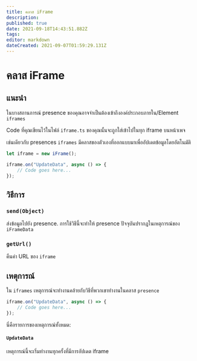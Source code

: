 ```yaml
---
title: คลาส iFrame
description: 
published: true
date: 2021-09-18T14:43:51.882Z
tags: 
editor: markdown
dateCreated: 2021-09-07T01:59:29.131Z
---
```


# คลาส iFrame

## แนะนำ

ในบางสถานการณ์ presence ของคุณอาจจำเป็นต้องเข้าถึงองค์ประกอบภายใน/Element `iframes`

Code ที่คุณเขียนไว้ในไฟล์ `iframe.ts` ของคุณนั้นจะถูกใส่เข้าไปในทุก iframe บนหน้าเพจ

เช่นเดียวกับ presences `iframes` มีคลาสของตัวเองที่ออกแบบมาเพื่ออัปเดตข้อมูลโดยอัตโนมัติ

```typescript
let iframe = new iFrame();

iframe.on("UpdateData", async () => {
    // Code goes here...
});
```

## วิธีการ

### `send(Object)`
ส่งข้อมูลไปยัง presence. การใช้วิธีนี้จะทำให้ presence ปัจจุบันปรากฏในเหตุการณ์ของ `iFrameData`

### `getUrl()`
คืนค่า URL ของ `iframe`

## เหตุการณ์
ใน `iframes` เหตุการณ์จะทำงานคล้ายกับวิธีที่พวกเขาทำงานในคลาส `presence`

```typescript
iframe.on("UpdateData", async () => {
    // Code goes here...
});
```

นี่คือรายการของเหตุการณ์ทั้งหมด:

#### `UpdateData`

เหตุการณ์นี้จะเริ่มทำงานทุกครั้งที่มีการอัปเดต iframe

